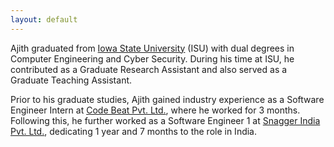 ```yaml
---
layout: default
---
```


Ajith graduated from  [Iowa State University](https://www.iastate.edu/) (ISU) with dual degrees in Computer Engineering and Cyber Security. During his time at ISU, he contributed as a Graduate Research Assistant and also served as a Graduate Teaching Assistant. 

Prior to his graduate studies, Ajith gained industry experience as a Software Engineer Intern at [Code Beat Pvt. Ltd.](https://codebeat.co/), where he worked for 3 months. Following this, he further worked as a Software Engineer 1 at [Snagger India Pvt. Ltd.](https://snagger.in/), dedicating 1 year and 7 months to the role in India.

